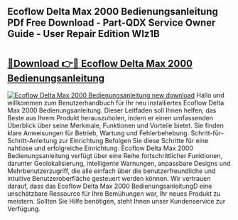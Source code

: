 ## Ecoflow Delta Max 2000 Bedienungsanleitung PDf Free Download - Part-QDX Service Owner Guide - User Repair Edition WIz1B

# <h2><a href="http://df08z4.blite.top/?on=Ecoflow+Delta+Max+2000+Bedienungsanleitung">🔗Download 👉🔴 Ecoflow Delta Max 2000 Bedienungsanleitung</a></h2>

[![Ecoflow Delta Max 2000 Bedienungsanleitung new download](https://i.imgur.com/lujVjoI.png)](http://df08z4.blite.top/?on=Ecoflow+Delta+Max+2000+Bedienungsanleitung)
Hallo und willkommen zum Benutzerhandbuch für Ihr neu installiertes Ecoflow Delta Max 2000 Bedienungsanleitung. Dieser Leitfaden soll Ihnen helfen, das Beste aus Ihrem Produkt herauszuholen, indem er einen umfassenden Überblick über seine Merkmale, Funktionen und Vorteile bietet. Sie finden klare Anweisungen für Betrieb, Wartung und Fehlerbehebung. Schritt-für-Schritt-Anleitung zur Einrichtung Befolgen Sie diese Schritte für eine nahtlose und erfolgreiche Einrichtung. Ecoflow Delta Max 2000 Bedienungsanleitung verfügt über eine Reihe fortschrittlicher Funktionen, darunter Geolokalisierung, intelligente Warnungen, anpassbare Designs und Mehrbenutzerzugriff, die alle einfach über die benutzerfreundliche und intuitive Benutzeroberfläche gesteuert werden können. Wir vertrauen darauf, dass das Ecoflow Delta Max 2000 BedienungsanleitungD eine unschätzbare Ressource für Ihre Bemühungen war, Ihr neues Produkt zu meistern. Sollten Sie Hilfe benötigen, steht Ihnen unser Kundenservice zur Verfügung.
